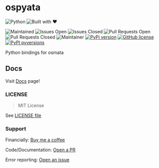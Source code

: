# ospyata

![Python](https://ForTheBadge.com/images/badges/made-with-python.svg)
![Built with :heart:](https://ForTheBadge.com/images/badges/built-with-love.svg)

![Maintained](https://img.shields.io/badge/Maintained%3F-yes-green.svg)
![Issues Open](https://img.shields.io/github/issues/aerocyber/ospyata.svg)
![Issues Closed](https://img.shields.io/github/issues-closed/aerocyber/ospyata.svg)
![Pull Requests Open](https://img.shields.io/github/issues-pr/aerocyber/ospyata.svg)
![Pull Requests Closed](https://img.shields.io/github/issues-pr-closed/aerocyber/ospyata)
![Maintainer](https://img.shields.io/badge/maintainer-aerocyber-blue)
[![PyPi version](https://badgen.net/pypi/v/ospyata/)](https://pypi.com/project/ospyata)
[![GitHub license](https://badgen.net/github/license/aerocyber/ospyata)](https://github.com/aerocyber/ospyata/blob/master/LICENSE)
[![PyPI pyversions](https://img.shields.io/pypi/pyversions/ospyata.svg)](https://pypi.python.org/pypi/ospyata/)

Python bindings for osmata

## Docs

Visit [Docs](https://aerocyber.github.io/ospyata/docs/) page!

### LICENSE

> MIT License

See [LICENSE file](https://github.com/aerocyber/ospyata/blob/main/LICENSE)

### Support

Financially: [Buy me a coffee](https://www.buymeacoffee.com/aerocyber)

Code/Documentation: [Open a PR](https://github.com/aerocyber/ospyata/pulls)

Error reporting: [Open an issue](https://github.com/aerocyber/ospyata/issues)
